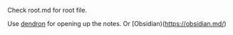 Check root.md for root file. 


Use [dendron](https://www.dendron.so/) for opening up the notes. 
Or [Obsidian)(https://obsidian.md/)
